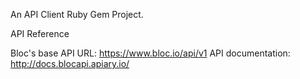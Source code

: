 An API Client Ruby Gem Project.

API Reference

Bloc's base API URL: https://www.bloc.io/api/v1 API documentation: http://docs.blocapi.apiary.io/